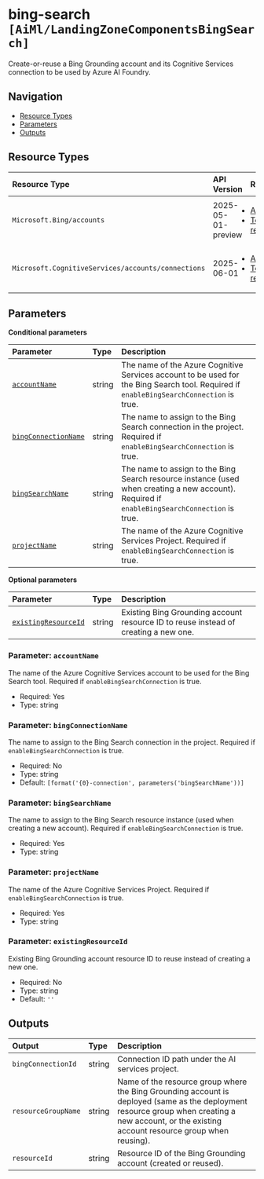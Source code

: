 # bing-search `[AiMl/LandingZoneComponentsBingSearch]`

Create-or-reuse a Bing Grounding account and its Cognitive Services connection to be used by Azure AI Foundry.

## Navigation

- [Resource Types](#Resource-Types)
- [Parameters](#Parameters)
- [Outputs](#Outputs)

## Resource Types

| Resource Type | API Version | References |
| :-- | :-- | :-- |
| `Microsoft.Bing/accounts` | 2025-05-01-preview | <ul style="padding-left: 0px;"><li>[AzAdvertizer](https://www.azadvertizer.net/azresourcetypes/microsoft.bing_accounts.html)</li><li>[Template reference](https://learn.microsoft.com/en-us/azure/templates)</li></ul> |
| `Microsoft.CognitiveServices/accounts/connections` | 2025-06-01 | <ul style="padding-left: 0px;"><li>[AzAdvertizer](https://www.azadvertizer.net/azresourcetypes/microsoft.cognitiveservices_accounts_connections.html)</li><li>[Template reference](https://learn.microsoft.com/en-us/azure/templates/Microsoft.CognitiveServices/2025-06-01/accounts/connections)</li></ul> |

## Parameters

**Conditional parameters**

| Parameter | Type | Description |
| :-- | :-- | :-- |
| [`accountName`](#parameter-accountname) | string | The name of the Azure Cognitive Services account to be used for the Bing Search tool. Required if `enableBingSearchConnection` is true. |
| [`bingConnectionName`](#parameter-bingconnectionname) | string | The name to assign to the Bing Search connection in the project. Required if `enableBingSearchConnection` is true. |
| [`bingSearchName`](#parameter-bingsearchname) | string | The name to assign to the Bing Search resource instance (used when creating a new account). Required if `enableBingSearchConnection` is true. |
| [`projectName`](#parameter-projectname) | string | The name of the Azure Cognitive Services Project. Required if `enableBingSearchConnection` is true. |

**Optional parameters**

| Parameter | Type | Description |
| :-- | :-- | :-- |
| [`existingResourceId`](#parameter-existingresourceid) | string | Existing Bing Grounding account resource ID to reuse instead of creating a new one. |

### Parameter: `accountName`

The name of the Azure Cognitive Services account to be used for the Bing Search tool. Required if `enableBingSearchConnection` is true.

- Required: Yes
- Type: string

### Parameter: `bingConnectionName`

The name to assign to the Bing Search connection in the project. Required if `enableBingSearchConnection` is true.

- Required: No
- Type: string
- Default: `[format('{0}-connection', parameters('bingSearchName'))]`

### Parameter: `bingSearchName`

The name to assign to the Bing Search resource instance (used when creating a new account). Required if `enableBingSearchConnection` is true.

- Required: Yes
- Type: string

### Parameter: `projectName`

The name of the Azure Cognitive Services Project. Required if `enableBingSearchConnection` is true.

- Required: Yes
- Type: string

### Parameter: `existingResourceId`

Existing Bing Grounding account resource ID to reuse instead of creating a new one.

- Required: No
- Type: string
- Default: `''`

## Outputs

| Output | Type | Description |
| :-- | :-- | :-- |
| `bingConnectionId` | string | Connection ID path under the AI services project. |
| `resourceGroupName` | string | Name of the resource group where the Bing Grounding account is deployed (same as the deployment resource group when creating a new account, or the existing account resource group when reusing). |
| `resourceId` | string | Resource ID of the Bing Grounding account (created or reused). |